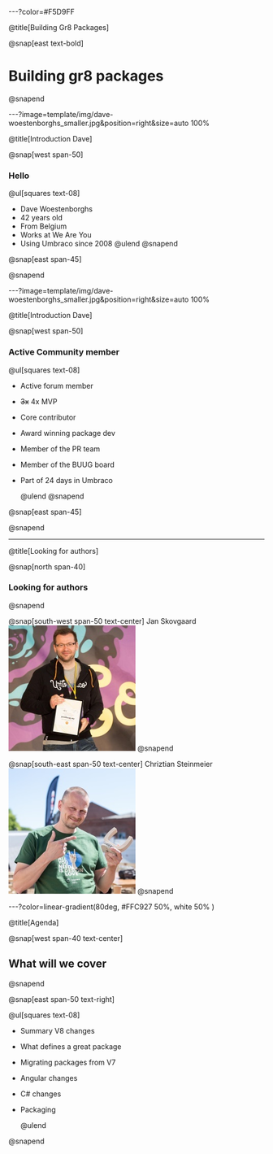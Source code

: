 ---?color=#F5D9FF

@title[Building Gr8 Packages]

@snap[east text-bold]

# Building gr8 packages

@snapend

---?image=template/img/dave-woestenborghs_smaller.jpg&position=right&size=auto 100%

@title[Introduction Dave]

@snap[west span-50]

### Hello

@ul[squares text-08]

- Dave Woestenborghs
- 42 years old
- From Belgium
- Works at We Are You
- Using Umbraco since 2008
  @ulend
  @snapend

@snap[east span-45]

@snapend

---?image=template/img/dave-woestenborghs_smaller.jpg&position=right&size=auto 100%

@title[Introduction Dave]

@snap[west span-50]

### Active Community member

@ul[squares text-08]

- Active forum member
- ~~3x~~ 4x MVP
- Core contributor
- Award winning package dev
- Member of the PR team
- Member of the BUUG board
- Part of 24 days in Umbraco

  @ulend
  @snapend

@snap[east span-45]

@snapend

---

@title[Looking for authors]

@snap[north span-40]

### Looking for authors

@snapend

@snap[south-west span-50 text-center]
Jan Skovgaard
![Jan Skovgaard](template/img/jan.jpg)
@snapend

@snap[south-east span-50 text-center]
Chriztian Steinmeier
![Chriztian Steinmeier](template/img/chriztian.jpg)
@snapend

---?color=linear-gradient(80deg, #FFC927 50%, white 50% )

@title[Agenda]

@snap[west span-40 text-center]

## What will we cover

@snapend

@snap[east span-50 text-right]

@ul[squares text-08]

- Summary V8 changes
- What defines a great package
- Migrating packages from V7
- Angular changes
- C# changes
- Packaging

  @ulend

@snapend
